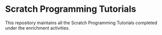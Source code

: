 # Scratch Programming Tutorials
This repository maintains all the Scratch Programming Tutorials completed under the enrichment activities.

